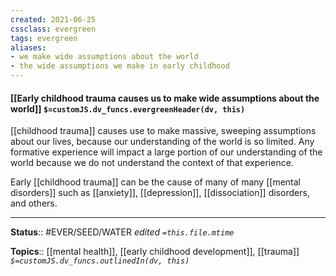 ```yaml
---
created: 2021-06-25
cssclass: evergreen
tags: evergreen
aliases:
- we make wide assumptions about the world
- the wide assumptions we make in early childhood
---
```


#### [[Early childhood trauma causes us to make wide assumptions about the world]] `$=customJS.dv_funcs.evergreenHeader(dv, this)`

[[childhood trauma]] causes use to make massive, sweeping assumptions about our lives, because our understanding of the world is so limited. Any formative experience will impact a large portion of our understanding of the world because we do not understand the context of that experience. 

Early [[childhood trauma]] can be the cause of many of many [[mental disorders]] such as [[anxiety]], [[depression]], [[dissociation]] disorders, and others. 

---

**Status**:: #EVER/SEED/WATER 
*edited `=this.file.mtime`*

**Topics**:: [[mental health]], [[early childhood development]], [[trauma]]
*`$=customJS.dv_funcs.outlinedIn(dv, this)`*

